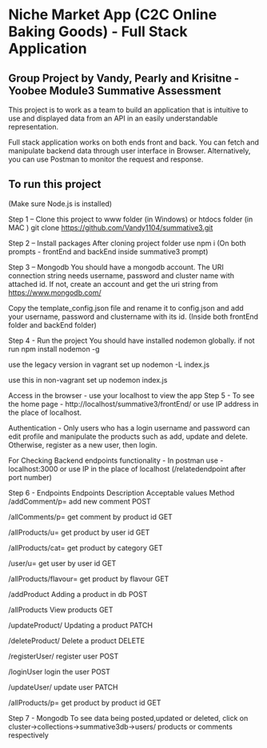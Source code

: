 # Niche Market App (C2C Online Baking Goods) - Full Stack Application
## Group Project by Vandy, Pearly and Krisitne - Yoobee Module3 Summative Assessment

This project is to work as a team to build an application that is intuitive to use and displayed data from an API in an easily understandable representation. 

Full stack application works on both ends front and back. You can fetch and manipulate backend data through user interface in Browser. Alternatively, you can use Postman to monitor the request and response.

## To run this project
(Make sure Node.js is installed)

Step 1 – Clone this project to www folder (in Windows) or htdocs folder (in MAC )
git clone https://github.com/Vandy1104/summative3.git


Step 2 – Install packages
 After cloning project folder use npm i (On both prompts - frontEnd and backEnd inside summative3 prompt)


Step 3 – Mongodb
You should have a mongodb account. The URI connection string needs username, password and cluster name with attached id. If not, create an account and get the uri string from https://www.mongodb.com/


Copy the template_config.json file and rename it to config.json and add your username, password and clustername with its id. (Inside both frontEnd folder and backEnd folder)


Step 4 - Run the project
You should have installed nodemon globally. if not run npm install nodemon -g


use the legacy version in vagrant set up
nodemon -L index.js


use this in non-vagrant set up
nodemon index.js


Access in the browser -
use your localhost to view the app
Step 5 - To see the home page - http://localhost/summative3/frontEnd/
or use IP address in the place of localhost.

 

Authentication -
Only users who has a login username and password can edit profile and manipulate the products such as add, update and delete. Otherwise, register as a new user, then login.

For Checking Backend endpoints functionality -
In postman use - localhost:3000 or use IP in the place of localhost (/relatedendpoint after port number)



Step 6 - Endpoints
Endpoints	Description	Acceptable values	Method
/addComment/p=	       add new comment		            POST

/allComments/p=	      get comment by product id	   GET

/allProducts/u=	      get product by user id		     GET

/allProducts/cat=	    get product by category		    GET

/user/u=         	    get user by user id		        GET

/allProducts/flavour=	get product by flavour	    	 GET

/addProduct	          Adding a product in db		     POST

/allProducts	         View products	               GET

/updateProduct/      	Updating a product	          PATCH

/deleteProduct/      	Delete a product	            DELETE

/registerUser/       	register user	               POST

/loginUser           	login the user              	POST

/updateUser/	         update user	                 PATCH

/allProducts/p=	      get product by product id	   GET

Step 7 - Mongodb
To see data being posted,updated or deleted, click on cluster->collections->summative3db->users/ products or comments respectively
